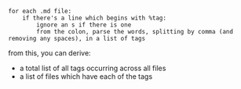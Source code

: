 ```
for each .md file:
	if there's a line which begins with %tag:
		ignore an s if there is one
		from the colon, parse the words, splitting by comma (and removing any spaces), in a list of tags
```	
from this, you can derive:
* a total list of all tags occurring across all files
* a list of files which have each of the tags
